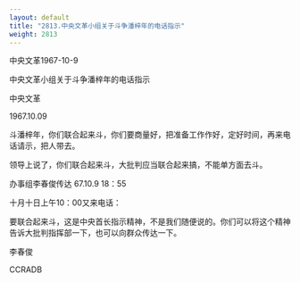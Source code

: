 ```yaml
---
layout: default
title: "2813.中央文革小组关于斗争潘梓年的电话指示"
weight: 2813
---
```


中央文革1967-10-9

中央文革小组关于斗争潘梓年的电话指示

中央文革

1967.10.09

斗潘梓年，你们联合起来斗，你们要商量好，把准备工作作好，定好时间，再来电话请示，把人带去。

领导上说了，你们联合起来斗，大批判应当联合起来搞，不能单方面去斗。

办事组李春俊传达 67.10.9  18：55

十月十日上午10：00又来电话：

要联合起来斗，这是中央首长指示精神，不是我们随便说的。你们可以将这个精神告诉大批判指挥部一下，也可以向群众传达一下。

李春俊

CCRADB

